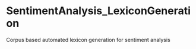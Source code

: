 # SentimentAnalysis_LexiconGeneration
Corpus based automated lexicon generation for sentiment analysis
